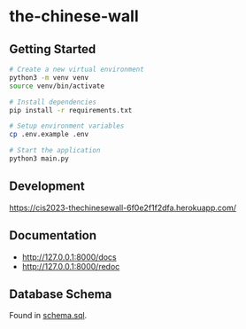 # the-chinese-wall

## Getting Started

```bash
# Create a new virtual environment
python3 -m venv venv
source venv/bin/activate

# Install dependencies
pip install -r requirements.txt

# Setup environment variables
cp .env.example .env

# Start the application
python3 main.py
```

## Development

https://cis2023-thechinesewall-6f0e2f1f2dfa.herokuapp.com/

## Documentation

- http://127.0.0.1:8000/docs
- http://127.0.0.1:8000/redoc

## Database Schema

Found in [schema.sql](./schema.sql).
